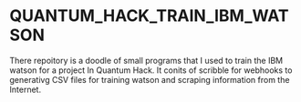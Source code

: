 # QUANTUM_HACK_TRAIN_IBM_WATSON

There repoitory is a doodle of small programs that I used to train the IBM watson for a project In Quantum Hack. It conits of scribble for webhooks to generativg CSV
files for training watson and scraping information from the Internet.
